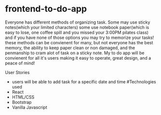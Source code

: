 # frontend-to-do-app
Everyone has different methods of organizing task. Some may use sticky notes(which your limited characters) some use notebook paper(which is easy to lose, one coffee spill and you missed your 3:00PM pilates class) and if you have none of those options you may try to memorize your tasks!
these methods can be convienent for many, but not everyone has the best memory, the ability to keep paper clean or non damaged, and the penmanship to cram alot of task on a sticky note.
My to do app will be convienent for all it's users making it easy to operate, great design, and a peace of mind!

User Stories
- users will be able to add task for a specific date and time
#Technologies used
- React
- HTML/CSS
- Bootstrap
- Vanilla Javascript
